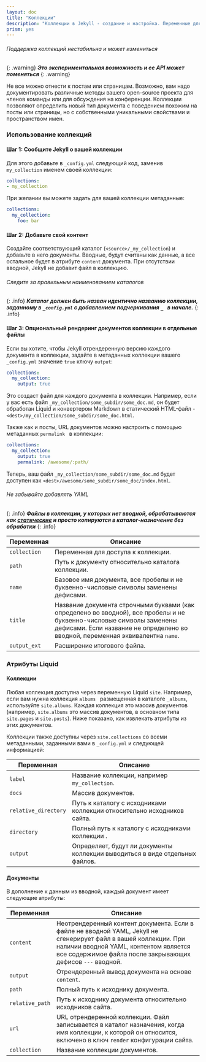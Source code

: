 ```yaml
---
layout: doc
title: "Коллекции"
description: "Коллекции в Jekyll - создание и настройка. Переменные для работы с коллекциями."
prism: yes
---
```


###### Поддержка коллекций нестабильна и может измениться
{: .warning}
***Это экспериментальная возможность и ее API  может поменяться***
{: .warning}

Не все можно отнести к постам или страницам. Возможно, вам надо документировать различные методы вашего open-source проекта для членов команды или для обсуждения на конференции. Коллекции позволяют определить новый тип документа с поведением похожим на посты или страницы, но с собственными уникальными свойствами и пространством имен.

### Использование коллекций

#### Шаг 1: Сообщите Jekyll о вашей коллекции

Для этого добавьте в `_config.yml` следующий код, заменив ` my_collection` именем своей коллекции:

```yaml
collections:
- my_collection
```

При желании вы можете задать для вашей коллекции метаданные:

```yaml
collections:
  my_collection:
    foo: bar
```

#### Шаг 2: Добавьте свой контент

Создайте соответствующий каталог (`<source>/_my_collection`) и добавьте в него документы. Вводные, будут считаны как данные, а все остальное будет в атрибуте `content` документа. При отсутствии вводной, Jekyll не добавит файл в коллекцию.

###### Следите за правильным наименованием каталогов
{: .info}
***Каталог должен быть назван идентично названию коллекции, заданному в `_config.yml` с добавлением подчеркивания `_ ` в начале.***
{: .info}

#### Шаг 3: Опциональный рендеринг документов коллекции в отдельные файлы

Если вы хотите, чтобы Jekyll отрендеренную версию каждого документа в коллекции, задайте в метаданных коллекции вашего `_config.yml` значение `true` ключу `output`:

```yaml
collections:
  my_collection:
    output: true
```

Это создаст файл для каждого документа в коллекции. Например, если у вас есть файл `_my_collection/some_subdir/some_doc.md`, он будет обработан Liquid и конвертером Markdown в статический HTML-файл - `<dest>/my_collection/some_subdir/some_doc.html`.

Также как и посты, URL документов можно настроить с помощью метаданных `permalink ` в коллекции:

```yaml
collections:
  my_collection:
    output: true
    permalink: /awesome/:path/
```

Теперь, ваш файл  `_my_collection/some_subdir/some_doc.md` будет доступен как `<dest>/awesome/some_subdir/some_doc/index.html`.

###### Не забывайте добавлять YAML
{: .info}
***Файлы в коллекции, у которых нет вводной, обрабатываются как [статические](/documentation/11_static_files.html) и просто копируются в каталог-назначение без обработки***
{: .info}

Переменная |Описание
-----------|--------
`collection` |Переменная для доступа к коллекции.
`path` |Путь к документу относительно каталога коллекции.
`name` | Базовое имя документа, все пробелы и не буквенно-числовые символы заменены дефисами.
`title` | Название  документа  строчными буквами (как определено во вводной), все пробелы и не буквенно-числовые символы заменены дефисами. Если название не определено во вводной, переменная эквивалентна `name`.
`output_ext` |Расширение итогового файла.

### Атрибуты Liquid

#### Коллекции

Любая коллекция доступна через переменную Liquid `site`. Например, если вам нужна коллекция `albums ` размещенная в каталоге `_albums`, используйте `site.albums`. Каждая коллекция это массив документов (например, `site.albums` это массив документов, в основном типа `site.pages` и `site.posts`). Ниже показано, как извлекать атрибуты из этих документов.

Коллекции также доступны через `site.collections` со всеми метаданными, заданными вами в `_config.yml` и следующей информацией:

Переменная |Описание
-----------|--------
`label` |Название коллекции, например `my_collection`.
`docs` | Массив документов.
`relative_directory` | Путь к каталогу с исходниками коллекции относительно исходников сайта.
`directory` | Полный путь к каталогу с исходниками коллекции .
`output` | Определяет, будут ли документы коллекции выводиться в виде отдельных файлов.

#### Документы

В дополнение к данным из вводной, каждый документ имеет следующие атрибуты:

Переменная |Описание
-----------|--------
`content` | Неотрендеренный контент документа. Если в файле не вводной YAML, Jekyll не сгенерирует файл в вашей коллекции. При наличии вводной YAML, контентом является все содержимое файла после закрывающих дефисов `---` вводной.
`output` |Отрендеренный вывод документа на основе `content`.
`path` |Полный путь к исходнику документа.
`relative_path` |Путь к исходнику документа относительно исходников сайта.
`url` |URL отрендеренной коллекции. Файл записывается в каталог назначения, когда имя коллекции, к которой он относится, включено в ключ `render` конфигурации сайта.
`collection` |Название коллекции документов.
